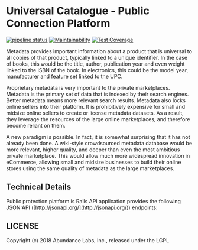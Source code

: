 # Universal Catalogue - Public Connection Platform

[![pipeline status](https://gitlab.com/publicmarket/open-inventory/badges/master/pipeline.svg)](https://gitlab.com/publicmarket/open-inventory/commits/master)
[![Maintainability](https://api.codeclimate.com/v1/badges/8b45e43ce5c91331fa9f/maintainability)](https://codeclimate.com/github/public-market/universal-catalogue/maintainability)
[![Test Coverage](https://api.codeclimate.com/v1/badges/8b45e43ce5c91331fa9f/test_coverage)](https://codeclimate.com/github/public-market/universal-catalogue/test_coverage)

Metadata provides important information about a product that is universal to all copies of that product, typically linked to a unique identifier. In the case of books, this would be the title, author, publication year and even weight linked to the ISBN of the book. In electronics, this could be the model year, manufacturer and feature set linked to the UPC.

Proprietary metadata is very important to the private marketplaces. Metadata is the primary set of data that is indexed by their search engines. Better metadata means more relevant search results. Metadata also locks online sellers into their platform. It is prohibitively expensive for small and midsize online sellers to create or license metadata datasets. As a result, they leverage the resources of the large online marketplaces, and therefore become reliant on them.

A new paradigm is possible. In fact, it is somewhat surprising that it has not already been done. A wiki-style crowdsourced metadata database would be more relevant, higher quality, and deeper than even the most ambitious private marketplace. This would allow much more widespread innovation in eCommerce, allowing small and midsize businesses to build their online stores using the same quality of metadata as the large marketplaces.

## Technical Details

Public protection platform is Rails API application provides the following JSON:API ([http://jsonapi.org/](http://jsonapi.org/)) endpoints:

## LICENSE

Copyright (c) 2018 Abundance Labs, Inc., released under the LGPL

